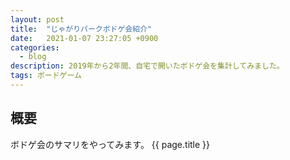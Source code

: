 ```yaml
---
layout: post
title:  "じゃがりパークボドゲ会紹介"
date:   2021-01-07 23:27:05 +0900
categories:
  - blog
description: 2019年から2年間、自宅で開いたボドゲ会を集計してみました。
tags: ボードゲーム
---
```


## 概要
ボドゲ会のサマリをやってみます。
{{ page.title }}